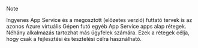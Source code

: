 > [!NOTE]
> Ingyenes App Service és a megosztott (előzetes verzió) futtató tervek is az azonos Azure virtuális Gépen futó egyéb App Service apps alap rétegek. Néhány alkalmazás tartozhat más ügyfelek számára. Ezek a rétegek célja, hogy csak a fejlesztési és tesztelési célra használható.
>
